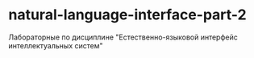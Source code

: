 # natural-language-interface-part-2
Лабораторные по дисциплине "Естественно-языковой интерфейс интеллектуальных систем"
